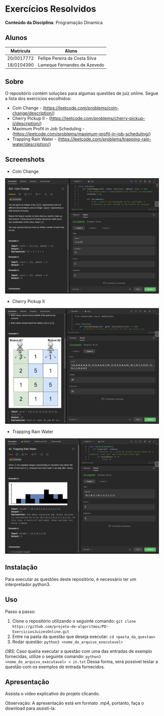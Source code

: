 # Exercícios Resolvidos

**Conteúdo da Disciplina**: Programação Dinamica

## Alunos

|Matrícula | Aluno |
| -- | -- |
| 20/0017772  |  Fellipe Pereira da Costa Silva |
| 18/0104390  |  Lameque Fernandes de Azevedo |

## Sobre 

O repositório contém soluções para algumas questões de juíz online. Segue a lista dos exercicios escolhidos:

- Coin Change - (https://leetcode.com/problems/coin-change/description/)
- Cherry Pickup II - (https://leetcode.com/problems/cherry-pickup-ii/description/)
- Maximum Profit in Job Scheduling - (https://leetcode.com/problems/maximum-profit-in-job-scheduling/)
- Trapping Rain Water - (https://leetcode.com/problems/trapping-rain-water/description/)

## Screenshots

- Coin Change

![Coin Change](assets/coin_change.png)

- Cherry Pickup II

![Cherry Pickup II](assets/cherry_pickup_ii.png)

- Trapping Rain Water

![Trapping Rain Water](assets/trapping_rain_water.png)

## Instalação 
Para executar as questões deste repositório, é necessário ter um interpretador python3.

## Uso 

Passo a passo:
1. Clone o repositório utilizando o seguinte comando: ```git clone https://github.com/projeto-de-algoritmos/PD-ExerciciosJuizesOnline.git```
2. Entre na pasta da questão que deseja executar: ```cd <pasta_da_questao>```
3. Rodar questão: ```python3 <nome_do_arquivo_executavel>```

*OBS*: Caso queira executar a questão com uma das entradas de exemplo fornecidas, utilize o seguinte comando: ```python3 <nome_do_arquivo_executavel> < in.txt``` 
Dessa forma, será possível testar a questão com os exemplos de entrada fornecidos.

## Apresentação

Assista o vídeo explicativo do projeto clicando.

Observação: A apresentação está em formato .mp4, portanto, faça o download para assisti-la.